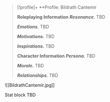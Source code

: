 > [!profile]+ **Profile: Bildrath Cantemir
>
> **Roleplaying Information**
> ***Resonance.*** TBD
>
> ***Emotions.*** TBD
>
> ***Motivations.*** TBD
>
> ***Inspirations.*** TBD
>
> **Character Information**
> ***Persona.*** TBD
>
> ***Morale.*** TBD
>
> ***Relationships.*** TBD

![[BildrathCantemir.jpg]]

Stat block TBD